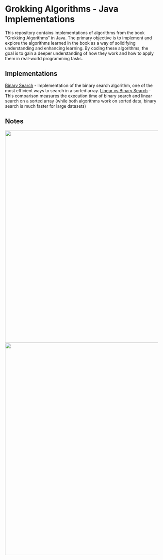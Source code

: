 # Grokking Algorithms - Java Implementations
This repository contains implementations of algorithms from the book "Grokking Algorithms" in Java. The primary objective is to implement and explore the algorithms learned in the book as a way of solidifying understanding and enhancing learning. By coding these algorithms, the goal is to gain a deeper understanding of how they work and how to apply them in real-world programming tasks.

## Implementations
[Binary Search](https://github.com/jwvIyx/grokking-algorithms-implementations-in-java/blob/main/binarysearch/BinarySearch.java) - Implementation of the binary search algorithm, one of the most efficient ways to search in a sorted array.
[Linear vs Binary Search](https://github.com/jwvIyx/grokking-algorithms-implementations-in-java/blob/main/binarysearch/BinaryVsLinear.java) - This comparison measures the execution time of binary search and linear search on a sorted array (while both algorithms work on sorted data, binary search is much faster for large datasets)
## Notes
<p align="center">
  <img src="https://github.com/user-attachments/assets/e76ec2a3-22fa-4167-8a56-60633f2bf8e3" height="700" />
  <img src="https://github.com/user-attachments/assets/b158bcb6-7b0d-4774-a3b3-d40b754b6d04" height="700" />
</p>
